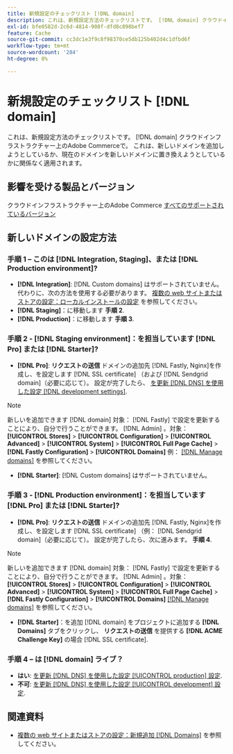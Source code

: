 ```yaml
---
title: 新規設定のチェックリスト [!DNL domain]
description: これは、新規設定方法のチェックリストです。 [!DNL domain] クラウドインフラストラクチャー上のAdobe Commerceで。
exl-id: bfe0582d-2c6d-4814-908f-dfd8c898bef7
feature: Cache
source-git-commit: cc3dc1e3f9c8f98370ce5db125b402d4c1dfbd6f
workflow-type: tm+mt
source-wordcount: '284'
ht-degree: 0%

---
```


# 新規設定のチェックリスト [!DNL domain]

これは、新規設定方法のチェックリストです。 [!DNL domain] クラウドインフラストラクチャー上のAdobe Commerceで。 これは、新しいドメインを追加しようとしているか、現在のドメインを新しいドメインに置き換えようとしているかに関係なく適用されます。

## 影響を受ける製品とバージョン

クラウドインフラストラクチャー上のAdobe Commerce [すべてのサポートされているバージョン](https://www.adobe.com/content/dam/cc/en/legal/terms/enterprise/pdfs/Adobe-Commerce-Software-Lifecycle-Policy.pdf)

## 新しいドメインの設定方法

### 手順 1 – このは [!DNL Integration, Staging]、または [!DNL Production environment]?

* **[!DNL Integration]**: [!DNL Custom domains] はサポートされていません。 代わりに、次の方法を使用する必要があります。 [複数の web サイトまたはストアの設定：ローカルインストールの設定](https://experienceleague.adobe.com/docs/commerce-cloud-service/user-guide/configure-store/multiple-sites.html#add-new-domains) を参照してください。
* **[!DNL Staging]**：に移動します **手順 2**.
* **[!DNL Production]**：に移動します **手順 3**.

### 手順 2 - [!DNL Staging environment]：を担当しています [!DNL Pro] または [!DNL Starter]?

* **[!DNL Pro]**: **リクエストの送信** ドメインの追加先 [!DNL Fastly, Nginx]を作成し、を設定します [!DNL SSL certificate] （および [!DNL Sendgrid domain]（必要に応じて）。 設定が完了したら、 [を更新 [!DNL DNS] を使用した設定 [!DNL development settings]](https://experienceleague.adobe.com/docs/commerce-cloud-service/user-guide/cdn/setup-fastly/fastly-configuration.html#update-dns-configuration-with-development-settings).

>[!NOTE]
>
>新しいを追加できます [!DNL domain] 対象： [!DNL Fastly] で設定を更新することにより、自分で行うことができます。 [!DNL Admin] 。対象： **[!UICONTROL Stores]** > **[!UICONTROL Configuration]** > **[!UICONTROL Advanced]** > **[!UICONTROL System]** > **[!UICONTROL Full Page Cache]** > **[!DNL Fastly Configuration]** > **[!UICONTROL Domains]** 例： [[!DNL Manage domains]](https://experienceleague.adobe.com/docs/commerce-cloud-service/user-guide/cdn/setup-fastly/fastly-custom-cache-configuration.html#manage-domains) を参照してください。

* **[!DNL Starter]**: [!DNL Custom domains] はサポートされていません。

### 手順 3 - [!DNL Production environment]：を担当しています [!DNL Pro] または [!DNL Starter]?

* **[!DNL Pro]**: **リクエストの送信** ドメインの追加先 [!DNL Fastly, Nginx]を作成し、を設定します [!DNL SSL certificate] （例： [!DNL Sendgrid domain]（必要に応じて）。 設定が完了したら、次に進みます。 **手順 4**.

>[!NOTE]
>
>新しいを追加できます [!DNL domain] 対象： [!DNL Fastly] で設定を更新することにより、自分で行うことができます。 [!DNL Admin] 。対象： **[!UICONTROL Stores]** > **[!UICONTROL Configuration]** > **[!UICONTROL Advanced]** > **[!UICONTROL System]** > **[!UICONTROL Full Page Cache]** > **[!DNL Fastly Configuration]** > **[!UICONTROL Domains]** [[!DNL Manage domains]](https://experienceleague.adobe.com/docs/commerce-cloud-service/user-guide/cdn/setup-fastly/fastly-custom-cache-configuration.html#manage-domains) を参照してください。

* **[!DNL Starter]**：を追加 [!DNL domain] をプロジェクトに追加する **[!DNL Domains]** タブをクリックし、 **リクエストの送信** を提供する **[!DNL ACME Challenge Key]** の場合 [!DNL SSL certificate].

### 手順 4 – は [!DNL domain] ライブ？

* **はい**: [を更新 [!DNL DNS] を使用した設定 [!UICONTROL production] 設定](https://experienceleague.adobe.com/docs/commerce-cloud-service/user-guide/launch/checklist.html#update-dns-configuration-with-production-settings).
* **不可**: [を更新 [!DNL DNS] を使用した設定 [!UICONTROL development] 設定](https://experienceleague.adobe.com/docs/commerce-cloud-service/user-guide/cdn/setup-fastly/fastly-configuration.html#update-dns-configuration-with-development-settings).

## 関連資料

* [複数の web サイトまたはストアの設定：新規追加 [!DNL Domains]](https://experienceleague.adobe.com/docs/commerce-cloud-service/user-guide/configure-store/multiple-sites.html#add-new-domains) を参照してください。
